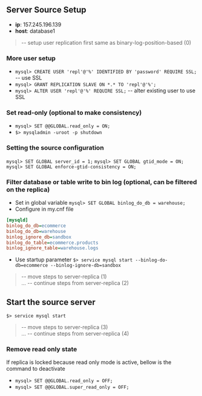 ## Server Source Setup
- **ip**: 157.245.196.139
- **host**: database1

> -- setup user replication first same as binary-log-position-based (0)

### More user setup
- `mysql> CREATE USER 'repl'@'%' IDENTIFIED BY 'password' REQUIRE SSL;` -- use SSL
- `mysql> GRANT REPLICATION SLAVE ON *.* TO 'repl'@'%';`
- `mysql> ALTER USER 'repl'@'%' REQUIRE SSL;` -- alter existing user to use SSL

### Set read-only (optional to make consistency)
- `mysql> SET @@GLOBAL.read_only = ON;`
- `$> mysqladmin -uroot -p shutdown`

### Setting the source configuration
`mysql> SET GLOBAL server_id = 1;`
`mysql> SET GLOBAL gtid_mode = ON;`
`mysql> SET GLOBAL enforce-gtid-consistency = ON;`

### Filter database or table write to bin log (optional, can be filtered on the replica)
- Set in global variable `mysql> SET GLOBAL binlog_do_db = warehouse;`
- Configure in my.cnf file
```ini
[mysqld]
binlog_do_db=ecommerce
binlog_do_db=warehouse
binlog_ignore_db=sandbox
binlog_do_table=ecommerce.products
binlog_ignore_table=warehouse.logs
```
- Use startup parameter
`$> service mysql start --binlog-do-db=ecommerce --binlog-ignore-db=sandbox`

>-- move steps to server-replica (1)\
> ...
>-- continue steps from server-replica (2)

## Start the source server
`$> service mysql start`

>-- move steps to server-replica (3)\
> ...
>-- continue steps from server-replica (4)

### Remove read only state
If replica is locked because read only mode is active, bellow is the command to deactivate
- `mysql> SET @@GLOBAL.read_only = OFF;`
- `mysql> SET @@GLOBAL.super_read_only = OFF;`